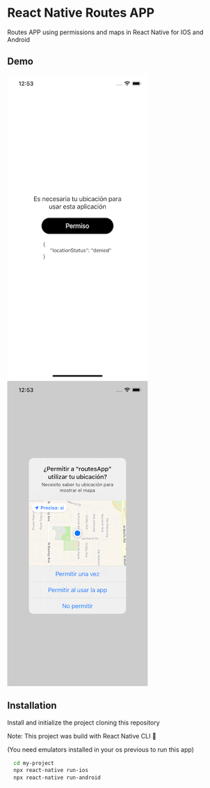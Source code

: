# React Native Routes APP

Routes APP using permissions and maps in React Native for IOS and Android

## Demo

![image](./simulator.png)
![image](./simulator2.png)

## Installation

Install and initialize the project cloning this repository

Note: This project was build with React Native CLI 🚀

(You need emulators installed in your os previous to run this app)

```bash
  cd my-project
  npx react-native run-ios
  npx react-native run-android
```
